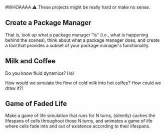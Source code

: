 #WHOAAAA
:warning: These projects might be really hard or make no sense.

## Create a Package Manager
That is, look up what a package manager "is" 
(i.e., what is happening behind the scenes), 
think about what a package manager does, 
and create a tool that provides a subset of your package manager's 
functionality.


## Milk and Coffee
Do you know fluid dynamics? Ha!


How would we simulate the flow of cold milk into hot coffee?
How could we draw it?!


## Game of Faded Life
Make a game of life simulation that runs for N turns,
(silently) caches the lifespans of cells throughout those N turns,
and animates a game of life 
where cells fade into and out of existence according to their lifespans.